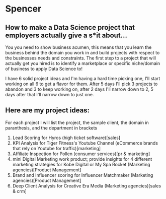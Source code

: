 # Spencer

## How to make a Data Science project that employers actually give a s*it about...

You you need to show business acumen, this means that you learn the business behind the domain you work in and build projects with respect to the businesses needs and constraints. The first step to a project that will actually get you hired is to identify a marketplace or specific niche/domain of business to apply Data Science to!

I have 6 solid project ideas and I'm having a hard time picking one, I'll start working on all 6 to get a flavor for them. After 5 days I'll pick 3 projects to abandon and 3 to keep working on, after 2 days I'll narrow down to 2, 5 days after that I'll narrow down to just one.

## Here are my project ideas:

For each project I will list the project, the sample client, the domain in paranthesis, and the department in brackets

1. Lead Scoring for Hyros (high ticket software)[sales]
2. KPI Analysis for Tiger Fitness's Youtube Channel (eCommerce brands that rely on Youtube for traffic)[marketing]
3. Affiliate Inspection for Pollen (consumer services)[pr & marketing]
4. mini Digital Marketing work product; provide insights for 4 different marketing strategies for Kobe Digital or My Spa Rocket (Marketing agencies)[Product Management]
5. Brand and Influencer scoring for Influencer Matchmaker (Marketing agencies)[Product Management]
6. Deep Client Analysis for Creative Era Media (Marketing agencies)[sales & crm]
